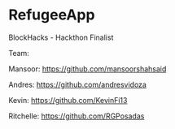 # RefugeeApp
BlockHacks - Hackthon Finalist

Team: 

Mansoor: https://github.com/mansoorshahsaid

Andres: https://github.com/andresvidoza

Kevin: https://github.com/KevinFi13

Ritchelle: https://github.com/RGPosadas
